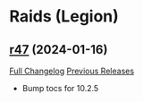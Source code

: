 # <DBM Mod> Raids (Legion)

## [r47](https://github.com/DeadlyBossMods/DBM-Legion/tree/r47) (2024-01-16)
[Full Changelog](https://github.com/DeadlyBossMods/DBM-Legion/compare/r46...r47) [Previous Releases](https://github.com/DeadlyBossMods/DBM-Legion/releases)

- Bump tocs for 10.2.5  
